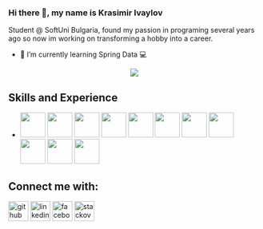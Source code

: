### Hi there 👋, my name is Krasimir Ivaylov
Student @ SoftUni Bulgaria,
found my passion in programing several years ago so now im working on transforming a hobby into a career.

- 🌱 I’m currently learning Spring Data 💻
<p align="center" ><img src="https://i.makeagif.com/media/11-06-2019/5Faz3_.gif" /></p>

## Skills and Experience

* <code><img height="50" src="https://simpleicons.org/icons/javascript.svg"></code>
<code><img height="50" src="https://simpleicons.org/icons/java.svg"></code>
<code><img height="50" src="https://simpleicons.org/icons/typescript.svg"></code>
<code><img height="50" src="https://simpleicons.org/icons/react.svg"></code>
<code><img height="50" src="https://simpleicons.org/icons/html5.svg"></code>
<code><img height="50" src="https://simpleicons.org/icons/css3.svg"></code>
<code><img height="50" src="https://simpleicons.org/icons/mysql.svg"></code>
<code><img height="50" src="https://simpleicons.org/icons/spring.svg"></code>
<code><img height="50" src="https://simpleicons.org/icons/hibernate.svg"></code>
<code><img height="50" src="https://simpleicons.org/icons/linux.svg"></code>
<code><img height="50" src="https://simpleicons.org/icons/git.svg"></code>


## Connect me with:
[<img src='https://cdn.jsdelivr.net/npm/simple-icons@3.0.1/icons/github.svg' alt='github' height='40'>](https://github.com/KrasiIvaylov)  [<img src='https://cdn.jsdelivr.net/npm/simple-icons@3.0.1/icons/linkedin.svg' alt='linkedin' height='40'>](https://www.linkedin.com/in/krasimir-ivaylov-3b6800198/)  [<img src='https://cdn.jsdelivr.net/npm/simple-icons@3.0.1/icons/facebook.svg' alt='facebook' height='40'>](https://www.facebook.com/krasivaylov)  [<img src='https://cdn.jsdelivr.net/npm/simple-icons@3.0.1/icons/stackoverflow.svg' alt='stackoverflow' height='40'>](https://stackoverflow.com/users/user:15108320)  

